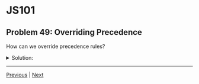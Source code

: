 # JS101
## Problem 49: Overriding Precedence

How can we override precedence rules?

<details>
<summary>Solution:</summary>

Using parentheses.

Parentheses have the highest precedence and allow you to explicitly control the order of operations:

```js
// Without parentheses (multiplication has higher precedence)
2 + 3 * 4       // 2 + 12 = 14

// With parentheses (addition happens first)
(2 + 3) * 4     // 5 * 4 = 20

// Another example
5 - 3 + 2       // 4 (left-to-right: (5 - 3) + 2)
5 - (3 + 2)     // 0 (addition happens first)

// With logical operators
true || false && false    // true (AND has higher precedence)
(true || false) && false  // false (OR happens first)
```

Parentheses make the evaluation order explicit and can improve code readability even when they're not strictly necessary.

</details>

---

[Previous](48.md) | [Next](50.md)

